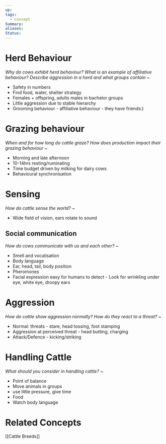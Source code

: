 ```yaml
---
up: 
tags:
  - concept
Summary: 
aliases: 
Status:
---
```


# Herd Behaviour
*Why do cows exhibit herd behaviour? What is an example of affiliative behaviour? Describe aggression in a herd and what groups contain*
~
- Safety in numbers
- Find food, water, shelter strategy
- Females + offspring, adults males in bachelor groups
- Little aggression due to stable hierarchy
- Grooming behaviour - affiliative behaviour - they have friends:)
<!--SR:!2025-03-13,3,252-->

# Grazing behaviour
*When and for how long do cattle graze? How does production impact their grazing behaviour*
~
- Morning and late afternoon
- 10-14hrs resting/ruminating
- Time budget driven by milking for dairy cows
- Behavioural synchronisation
<!--SR:!2025-03-14,4,274-->

# Sensing
*How do cattle sense the world?*
~
- Wide field of vision, ears rotate to sound
<!--SR:!2025-03-14,4,272-->

## Social communication
*How do cows communicate with us and each other?*
~
- Smell and vocalisation
- Body language
- Ear, head, tail, body position
- Pheromones
- Facial expression easy for humans to detect - Look for wrinkling under eye, white eye, droopy ears
<!--SR:!2025-03-14,4,270-->

# Aggression
*How do cattle show aggression normally? How do they react to a threat?*
~
- Normal: threats - stare, head tossing, foot stamping
- Aggression at perceived threat - head butting, charging
- Attack/Defence - kicking/striking
<!--SR:!2025-03-13,3,252-->

# Handling Cattle
*What should you consider in handling cattle?*
~
- Point of balance
- Move animals in groups
- use little pressure, give time
- Food
- Watch body language
# Related Concepts
[[Cattle Breeds]]
<!--SR:!2025-03-14,4,274-->